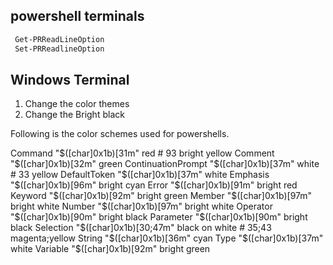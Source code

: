 
## powershell terminals

``` powershell
 Get-PRReadLineOption
 Set-PRReadlineOption

```

## Windows Terminal

 1. Change the color themes
 2. Change the Bright black 

 Following is the color schemes used for powershells.


Command            "$([char]0x1b)[31m" red # 93 bright yellow
Comment            "$([char]0x1b)[32m" green
ContinuationPrompt "$([char]0x1b)[37m" white # 33 yellow
DefaultToken       "$([char]0x1b)[37m" white
Emphasis           "$([char]0x1b)[96m" bright cyan
Error              "$([char]0x1b)[91m" bright red
Keyword            "$([char]0x1b)[92m" bright green
Member             "$([char]0x1b)[97m" bright white
Number             "$([char]0x1b)[97m" bright white
Operator           "$([char]0x1b)[90m" bright black
Parameter          "$([char]0x1b)[90m" bright black
Selection          "$([char]0x1b)[30;47m" black on white # 35;43 magenta;yellow
String             "$([char]0x1b)[36m" cyan
Type               "$([char]0x1b)[37m" white
Variable           "$([char]0x1b)[92m" bright green
